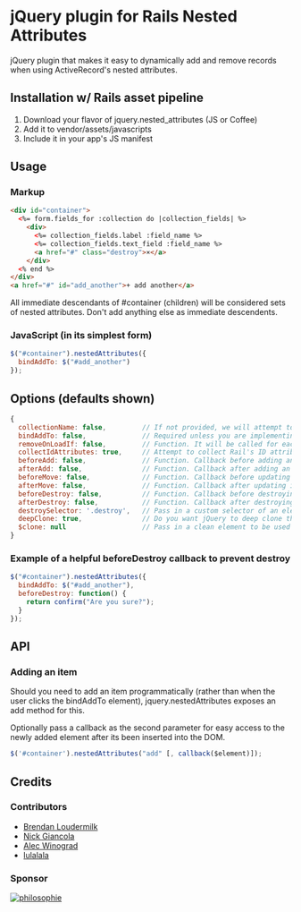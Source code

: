# jQuery plugin for Rails Nested Attributes

jQuery plugin that makes it easy to dynamically add and remove records when using ActiveRecord's nested attributes.

## Installation w/ Rails asset pipeline

1. Download your flavor of jquery.nested_attributes (JS or Coffee)
2. Add it to vendor/assets/javascripts
3. Include it in your app's JS manifest

## Usage

### Markup

```html
<div id="container">
  <%= form.fields_for :collection do |collection_fields| %>
    <div>
      <%= collection_fields.label :field_name %>
      <%= collection_fields.text_field :field_name %>
      <a href="#" class="destroy">×</a>
    </div>
  <% end %>
</div>
<a href="#" id="add_another">+ add another</a>
```

All immediate descendants of #container (children) will be considered sets of
nested attributes. Don't add anything else as immediate descendents.

### JavaScript (in its simplest form)

```javascript
$("#container").nestedAttributes({
  bindAddTo: $("#add_another")
});
```

## Options (defaults shown)

```javascript
{
  collectionName: false,         // If not provided, we will attempt to autodetect. Provide this for complex collection names
  bindAddTo: false,              // Required unless you are implementing your own add handler (see API below). The single DOM element that when clicked will add another set of fields
  removeOnLoadIf: false,         // Function. It will be called for each existing item, return true to remove that item
  collectIdAttributes: true,     // Attempt to collect Rail's ID attributes
  beforeAdd: false,              // Function. Callback before adding an item. Returning false from the callback stops the add process.
  afterAdd: false,               // Function. Callback after adding an item
  beforeMove: false,             // Function. Callback before updating indexes on an item
  afterMove: false,              // Function. Callback after updating indexes on an item
  beforeDestroy: false,          // Function. Callback before destroying an item. Returning false from the callback stops the destroy process.
  afterDestroy: false,           // Function. Callback after destroying an item
  destroySelector: '.destroy',   // Pass in a custom selector of an element in each item that will destroy that item when clicked
  deepClone: true,               // Do you want jQuery to deep clone the element? Deep clones preserve events. Undesirable when using BackBone views for each element.
  $clone: null                   // Pass in a clean element to be used when adding new items. Useful when using plugins like jQuery UI Datepicker or Select2. Use in conjunction with `afterAdd`.
}
```

### Example of a helpful beforeDestroy callback to prevent destroy

```javascript
$("#container").nestedAttributes({
  bindAddTo: $("#add_another"),
  beforeDestroy: function() {
    return confirm("Are you sure?");
  }
});
```

## API

### Adding an item

Should you need to add an item programmatically (rather than when the user clicks
the bindAddTo element), jquery.nestedAttributes exposes an add method for this.

Optionally pass a callback as the second parameter for easy access to the
newly added element after its been inserted into the DOM.

```javascript
$('#container').nestedAttributes("add" [, callback($element)]);
```

## Credits

### Contributors

* [Brendan Loudermilk](https://github.com/bloudermilk)
* [Nick Giancola](https://github.com/patbenatar)
* [Alec Winograd](https://github.com/awinograd)
* [lulalala](https://github.com/lulalala)

### Sponsor

[![philosophie](http://patbenatar.github.io/showoff/images/philosophie.png)](http://philosophie.is)
